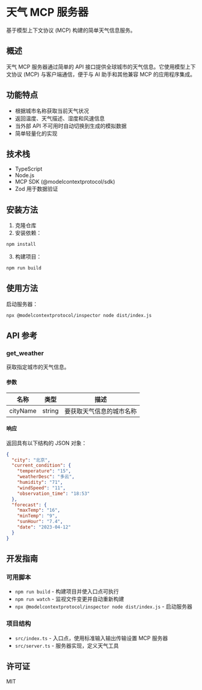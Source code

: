 # 天气 MCP 服务器

基于模型上下文协议 (MCP) 构建的简单天气信息服务。

## 概述

天气 MCP 服务器通过简单的 API 接口提供全球城市的天气信息。它使用模型上下文协议 (MCP) 与客户端通信，便于与 AI 助手和其他兼容 MCP 的应用程序集成。

## 功能特点

- 根据城市名称获取当前天气状况
- 返回温度、天气描述、湿度和风速信息
- 当外部 API 不可用时自动切换到生成的模拟数据
- 简单轻量化的实现

## 技术栈

- TypeScript
- Node.js
- MCP SDK (@modelcontextprotocol/sdk)
- Zod 用于数据验证

## 安装方法

1. 克隆仓库
2. 安装依赖：

```bash
npm install
```

3. 构建项目：

```bash
npm run build
```

## 使用方法

启动服务器：

```bash
npx @modelcontextprotocol/inspector node dist/index.js
```

## API 参考

### get_weather

获取指定城市的天气信息。

#### 参数

| 名称 | 类型 | 描述 |
|------|------|-------------|
| cityName | string | 要获取天气信息的城市名称 |

#### 响应

返回具有以下结构的 JSON 对象：

```json
{
  "city": "北京",
  "current_condition": {
    "temperature": "15",
    "weatherDesc": "多云",
    "humidity": "71",
    "windSpeed": "11",
    "observation_time": "18:53"
  },
  "forecast": {
    "maxTemp": "16",
    "minTemp": "9",
    "sunHour": "7.4",
    "date": "2023-04-12"
  }
}
```

## 开发指南

### 可用脚本

- `npm run build` - 构建项目并使入口点可执行
- `npm run watch` - 监视文件变更并自动重新构建
- `npx @modelcontextprotocol/inspector node dist/index.js` - 启动服务器

### 项目结构

- `src/index.ts` - 入口点，使用标准输入输出传输设置 MCP 服务器
- `src/server.ts` - 服务器实现，定义天气工具

## 许可证

MIT 